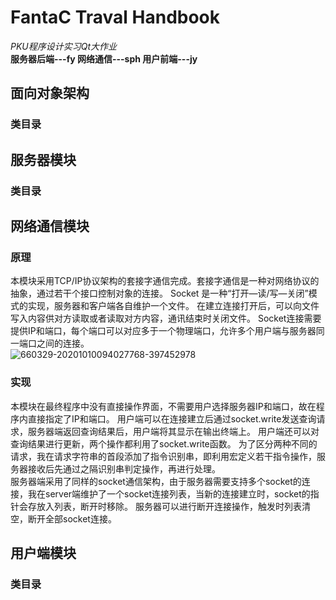 # FantaC Traval Handbook
*PKU程序设计实习Qt大作业*  
**服务器后端---fy    网络通信---sph    用户前端---jy**  
  
	
## 面向对象架构
### 类目录  

## 服务器模块
### 类目录  

## 网络通信模块
### 原理
本模块采用TCP/IP协议架构的套接字通信完成。套接字通信是一种对网络协议的抽象，通过若干个接口控制对象的连接。
Socket 是一种“打开—读/写—关闭”模式的实现，服务器和客户端各自维护一个文件。
在建立连接打开后，可以向文件写入内容供对方读取或者读取对方内容，通讯结束时关闭文件。
Socket连接需要提供IP和端口，每个端口可以对应多于一个物理端口，允许多个用户端与服务器同一端口之间的连接。  
![660329-20201010094027768-397452978](https://github.com/moodylitchee/FantaC-Traval-Handbook/assets/72957937/16dfaaf8-ff0b-44b5-aca7-4dabd136f637)

### 实现  
本模块在最终程序中没有直接操作界面，不需要用户选择服务器IP和端口，故在程序内直接指定了IP和端口。
用户端可以在连接建立后通过socket.write发送查询请求，服务器端返回查询结果后，用户端将其显示在输出终端上。
用户端还可以对查询结果进行更新，两个操作都利用了socket.write函数。
为了区分两种不同的请求，我在请求字符串的首段添加了指令识别串，即利用宏定义若干指令操作，服务器接收后先通过之隔识别串判定操作，再进行处理。  
服务器端采用了同样的socket通信架构，由于服务器需要支持多个socket的连接，我在server端维护了一个socket连接列表，当新的连接建立时，socket的指针会存放入列表，断开时移除。
服务器可以进行断开连接操作，触发时列表清空，断开全部socket连接。

## 用户端模块
### 类目录  
